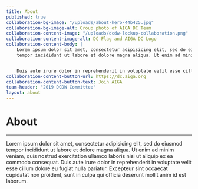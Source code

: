 ```yaml
---
title: About
published: true
collaboration-bg-image: "/uploads/about-hero-44b425.jpg"
collaboration-bg-image-alt: Group photo of AIGA DC Team
collaboration-content-image: "/uploads/dcdw-lockup-collaboration.png"
collaboration-content-image-alt: DC Flag and AIGA DC Logo
collaboration-content-body: |
    Lorem ipsum dolor sit amet, consectetur adipisicing elit, sed do eiusmod
    tempor incididunt ut labore et dolore magna aliqua. Ut enim ad minim veniam, quis nostrud exercitation ullamco laboris nisi ut aliquip ex ea commodo consequat. 


    Duis aute irure dolor in reprehenderit in voluptate velit esse cillum dolore eu fugiat nulla pariatur. Excepteur sint occaecat cupidatat non proident, sunt in culpa qui officia deserunt mollit anim id est laborum.
collaboration-content-button-url: https://dc.aiga.org
collaboration-content-button-text: Join AIGA
team-header: "2019 DCDW Committee"
layout: about
---
```


# About
---
Lorem ipsum dolor sit amet, consectetur adipisicing elit, sed do eiusmod
tempor incididunt ut labore et dolore magna aliqua. Ut enim ad minim veniam,
quis nostrud exercitation ullamco laboris nisi ut aliquip ex ea commodo
consequat. Duis aute irure dolor in reprehenderit in voluptate velit esse
cillum dolore eu fugiat nulla pariatur. Excepteur sint occaecat cupidatat non
proident, sunt in culpa qui officia deserunt mollit anim id est laborum.